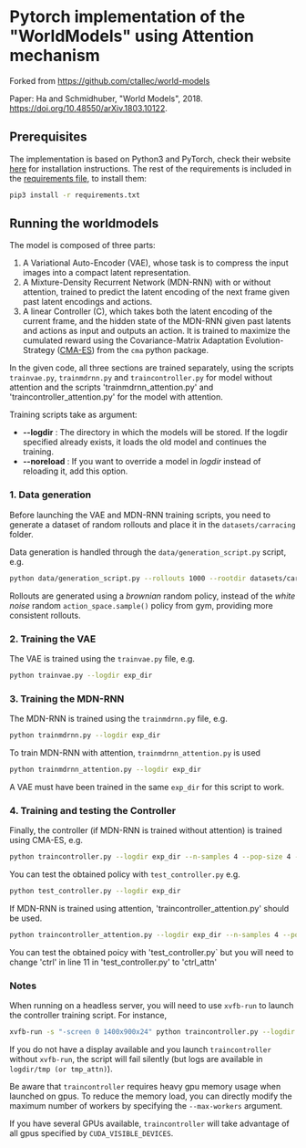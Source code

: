 # Pytorch implementation of the "WorldModels" using Attention mechanism

Forked from https://github.com/ctallec/world-models

Paper: Ha and Schmidhuber, "World Models", 2018. https://doi.org/10.48550/arXiv.1803.10122. 


## Prerequisites

The implementation is based on Python3 and PyTorch, check their website [here](https://pytorch.org) for installation instructions. The rest of the requirements is included in the [requirements file](requirements.txt), to install them:
```bash
pip3 install -r requirements.txt
```

## Running the worldmodels

The model is composed of three parts:

  1. A Variational Auto-Encoder (VAE), whose task is to compress the input images into a compact latent representation.
  2. A Mixture-Density Recurrent Network (MDN-RNN) with or without attention, trained to predict the latent encoding of the next frame given past latent encodings and actions.
  3. A linear Controller (C), which takes both the latent encoding of the current frame, and the hidden state of the MDN-RNN given past latents and actions as input and outputs an action. It is trained to maximize the cumulated reward using the Covariance-Matrix Adaptation Evolution-Strategy ([CMA-ES](http://www.cmap.polytechnique.fr/~nikolaus.hansen/cmaartic.pdf)) from the `cma` python package.

In the given code, all three sections are trained separately, using the scripts `trainvae.py`, `trainmdrnn.py` and `traincontroller.py` for model without attention and the scripts 'trainmdrnn_attention.py' and 'traincontroller_attention.py' for the model with attention.

Training scripts take as argument:
* **--logdir** : The directory in which the models will be stored. If the logdir specified already exists, it loads the old model and continues the training.
* **--noreload** : If you want to override a model in *logdir* instead of reloading it, add this option.

### 1. Data generation
Before launching the VAE and MDN-RNN training scripts, you need to generate a dataset of random rollouts and place it in the `datasets/carracing` folder.

Data generation is handled through the `data/generation_script.py` script, e.g.
```bash
python data/generation_script.py --rollouts 1000 --rootdir datasets/carracing --threads 8
```

Rollouts are generated using a *brownian* random policy, instead of the *white noise* random `action_space.sample()` policy from gym, providing more consistent rollouts.

### 2. Training the VAE
The VAE is trained using the `trainvae.py` file, e.g.
```bash
python trainvae.py --logdir exp_dir
```

### 3. Training the MDN-RNN
The MDN-RNN is trained using the `trainmdrnn.py` file, e.g.
```bash
python trainmdrnn.py --logdir exp_dir
```
To train MDN-RNN with attention, `trainmdrnn_attention.py` is used
```bash
python trainmdrnn_attention.py --logdir exp_dir
```
A VAE must have been trained in the same `exp_dir` for this script to work.
### 4. Training and testing the Controller
Finally, the controller (if MDN-RNN is trained without attention) is trained using CMA-ES, e.g.
```bash
python traincontroller.py --logdir exp_dir --n-samples 4 --pop-size 4 --target-return 950 --display --max-workers 11
```
You can test the obtained policy with `test_controller.py` e.g.
```bash
python test_controller.py --logdir exp_dir
```
If MDN-RNN is trained using attention, 'traincontroller_attention.py' should be used.
```bash
python traincontroller_attention.py --logdir exp_dir --n-samples 4 --pop-size 4 --target-return 950 --display --max-workers 11
```
You can test the obtained poicy with 'test_controller.py` but you will need to change 'ctrl' in line 11 in 'test_controller.py' to 'ctrl_attn'
### Notes
When running on a headless server, you will need to use `xvfb-run` to launch the controller training script. For instance,
```bash
xvfb-run -s "-screen 0 1400x900x24" python traincontroller.py --logdir exp_dir --n-samples 4 --pop-size 4 --target-return 950 --display
```
If you do not have a display available and you launch `traincontroller` without
`xvfb-run`, the script will fail silently (but logs are available in
`logdir/tmp (or tmp_attn)`).

Be aware that `traincontroller` requires heavy gpu memory usage when launched
on gpus. To reduce the memory load, you can directly modify the maximum number
of workers by specifying the `--max-workers` argument.

If you have several GPUs available, `traincontroller` will take advantage of
all gpus specified by `CUDA_VISIBLE_DEVICES`.
